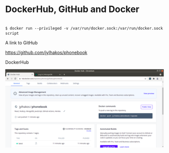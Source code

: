 # DockerHub, GitHub and Docker

```

$ docker run --privileged -v /var/run/docker.sock:/var/run/docker.sock script

```
A link to GitHub

https://github.com/jylhakos/phonebook

DockerHub

![alt text](https://github.com/jylhakos/DevOpsWithDocker/blob/main/3/3.2/3.2.png?raw=true)

